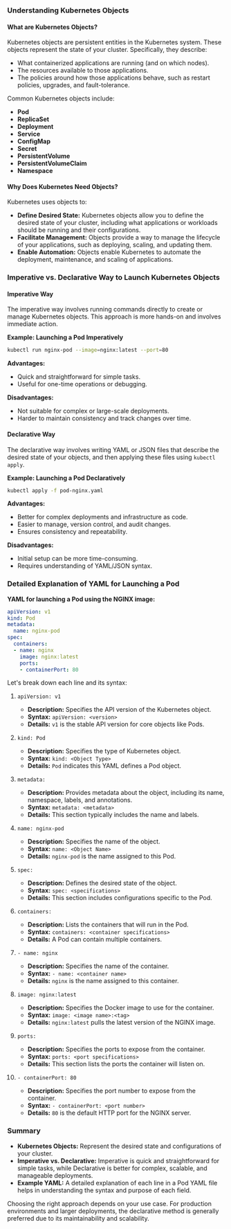 ### Understanding Kubernetes Objects

#### What are Kubernetes Objects?

Kubernetes objects are persistent entities in the Kubernetes system. These objects represent the state of your cluster. Specifically, they describe:

- What containerized applications are running (and on which nodes).
- The resources available to those applications.
- The policies around how those applications behave, such as restart policies, upgrades, and fault-tolerance.

Common Kubernetes objects include:

- **Pod**
- **ReplicaSet**
- **Deployment**
- **Service**
- **ConfigMap**
- **Secret**
- **PersistentVolume**
- **PersistentVolumeClaim**
- **Namespace**

#### Why Does Kubernetes Need Objects?

Kubernetes uses objects to:

- **Define Desired State:** Kubernetes objects allow you to define the desired state of your cluster, including what applications or workloads should be running and their configurations.
- **Facilitate Management:** Objects provide a way to manage the lifecycle of your applications, such as deploying, scaling, and updating them.
- **Enable Automation:** Objects enable Kubernetes to automate the deployment, maintenance, and scaling of applications.

### Imperative vs. Declarative Way to Launch Kubernetes Objects

#### Imperative Way

The imperative way involves running commands directly to create or manage Kubernetes objects. This approach is more hands-on and involves immediate action.

**Example: Launching a Pod Imperatively**
```sh
kubectl run nginx-pod --image=nginx:latest --port=80
```

**Advantages:**
- Quick and straightforward for simple tasks.
- Useful for one-time operations or debugging.

**Disadvantages:**
- Not suitable for complex or large-scale deployments.
- Harder to maintain consistency and track changes over time.

#### Declarative Way

The declarative way involves writing YAML or JSON files that describe the desired state of your objects, and then applying these files using `kubectl apply`.

**Example: Launching a Pod Declaratively**
```sh
kubectl apply -f pod-nginx.yaml
```

**Advantages:**
- Better for complex deployments and infrastructure as code.
- Easier to manage, version control, and audit changes.
- Ensures consistency and repeatability.

**Disadvantages:**
- Initial setup can be more time-consuming.
- Requires understanding of YAML/JSON syntax.

### Detailed Explanation of YAML for Launching a Pod

**YAML for launching a Pod using the NGINX image:**
```yaml
apiVersion: v1
kind: Pod
metadata:
  name: nginx-pod
spec:
  containers:
  - name: nginx
    image: nginx:latest
    ports:
    - containerPort: 80
```

Let's break down each line and its syntax:

1. `apiVersion: v1`
   - **Description:** Specifies the API version of the Kubernetes object.
   - **Syntax:** `apiVersion: <version>`
   - **Details:** `v1` is the stable API version for core objects like Pods.

2. `kind: Pod`
   - **Description:** Specifies the type of Kubernetes object.
   - **Syntax:** `kind: <Object Type>`
   - **Details:** `Pod` indicates this YAML defines a Pod object.

3. `metadata:`
   - **Description:** Provides metadata about the object, including its name, namespace, labels, and annotations.
   - **Syntax:** `metadata: <metadata>`
   - **Details:** This section typically includes the name and labels.

4. `name: nginx-pod`
   - **Description:** Specifies the name of the object.
   - **Syntax:** `name: <Object Name>`
   - **Details:** `nginx-pod` is the name assigned to this Pod.

5. `spec:`
   - **Description:** Defines the desired state of the object.
   - **Syntax:** `spec: <specifications>`
   - **Details:** This section includes configurations specific to the Pod.

6. `containers:`
   - **Description:** Lists the containers that will run in the Pod.
   - **Syntax:** `containers: <container specifications>`
   - **Details:** A Pod can contain multiple containers.

7. `- name: nginx`
   - **Description:** Specifies the name of the container.
   - **Syntax:** `- name: <container name>`
   - **Details:** `nginx` is the name assigned to this container.

8. `image: nginx:latest`
   - **Description:** Specifies the Docker image to use for the container.
   - **Syntax:** `image: <image name>:<tag>`
   - **Details:** `nginx:latest` pulls the latest version of the NGINX image.

9. `ports:`
   - **Description:** Specifies the ports to expose from the container.
   - **Syntax:** `ports: <port specifications>`
   - **Details:** This section lists the ports the container will listen on.

10. `- containerPort: 80`
    - **Description:** Specifies the port number to expose from the container.
    - **Syntax:** `- containerPort: <port number>`
    - **Details:** `80` is the default HTTP port for the NGINX server.

### Summary

- **Kubernetes Objects:** Represent the desired state and configurations of your cluster.
- **Imperative vs. Declarative:** Imperative is quick and straightforward for simple tasks, while Declarative is better for complex, scalable, and manageable deployments.
- **Example YAML:** A detailed explanation of each line in a Pod YAML file helps in understanding the syntax and purpose of each field. 

Choosing the right approach depends on your use case. For production environments and larger deployments, the declarative method is generally preferred due to its maintainability and scalability.
